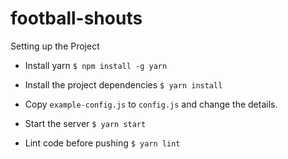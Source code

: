 # football-shouts
Setting up the Project

- Install yarn ```$ npm install -g yarn```

- Install the project dependencies ```$ yarn install ```

- Copy ```example-config.js``` to ```config.js``` and change the details.

- Start the server ```$ yarn start```
- Lint code before pushing ```$ yarn lint```
